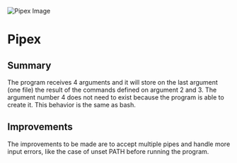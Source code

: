 ![Pipex Image](https://www.42porto.com/wp-content/uploads/2024/08/42-Porto-Horizontal.png)

# Pipex

## Summary
The program receives 4 arguments and it will store on the last argument (one file) the result of the commands defined on argument 2 and 3. The argument number 4 does not need to exist because the program is able to create it. This behavior is the same as bash.

## **Improvements**  
The improvements to be made are to accept multiple pipes and handle more input errors, like the case of unset PATH before running the program.